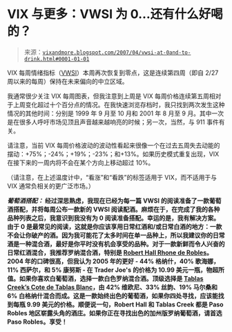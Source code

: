 <!--yml

类别：未分类

日期：2024-05-18 15:51:28

-->

# VIX 与更多：VWSI 为 0…还有什么好喝的？

> 来源：[`vixandmore.blogspot.com/2007/04/vwsi-at-0and-to-drink.html#0001-01-01`](http://vixandmore.blogspot.com/2007/04/vwsi-at-0and-to-drink.html#0001-01-01)

VIX 每周情绪指标（[VWSI](http://vixandmore.blogspot.com/search/label/VWSI)）本周再次恢复到零点，这是连续第四周（即自 2/27 周以来的每周）保持在未来偏向的中立区域。

我通常很少关注 VIX 每周图表，但我注意到上周是 VIX 每周价格连续第五周相对于上周变化超过十个百分点的情况。在我快速浏览存档时，我只找到两次发生这种情况的其他时间：分别是 1999 年 9 月至 10 月和 2001 年 8 月至 9 月。其中一次是在很多人呼吁市场见顶且声音越来越响亮的时候；另一次，当然，与 911 事件有关。

请注意，当前 VIX 每周价格波动的波动性看起来很像一个在过去五周失去动能的摆动：+75%；-24%；+19%；-23%；和+13%。如果历史模式重复出现，VIX 在接下来的一周内将不会在某个方向上移动超过 10%。

（请注意，在上述温度计中，“看涨”和“看跌”的标签适用于 VIX，而不适用于与 VIX 通常负相关的更广泛市场。）

*******葡萄酒搭配：*** 经过深思熟虑，我现在已经为每一篇 VWSI 的阅读准备了一款葡萄酒搭配，并将每周公布一款新的 VWSI 阅读配酒。麻烦在于，在完成了我的各种品种列表之后，我意识到我没有为 0 阅读准备搭配。幸运的是，我有解决方案。由于 0 是最常见的阅读，这就是你应该享用日常红酒和/或日常白酒的地方：一款不会让你破产的酒。因为我可能花了太多时间在单一品种上，所以我建议你的日常酒是一种混合酒，最好是你平时没有机会享受的品种。对于一款新鲜而令人兴奋的日常红酒混合，我推荐罗纳混合酒，特别是 [Robert Hall Rhone de Robles](http://www.roberthallwinery.com/ourwines.php#77)。2004 年的口碑很高，但我认为 2005 年的更好 - 44% 格纳什，40% 歌海娜，11% 西萨尔，和 5% 康努斯 - 在 Trader Joe's 的价格为 10.99 美元一瓶，物超所值。如果你喜欢白葡萄酒，选择一款白色**罗纳**混合酒。顶级选择是 [Tablas Creek’s Cote de Tablas Blanc](http://www.tablascreek.com/cotesblanc05.shtml)，由 42% 维欧尼、33% 丝韵、19% 马尔桑和 6% 白格纳什混合而成。这是一款始终出色的葡萄酒，如果你四处寻找，应该能找到每瓶 9.99 美元的价格。顺便说一句，Robert Hall 和 Tablas Creek 都是 Paso Robles 地区崭露头角的酒庄。如果你正在寻找出色的加州版罗纳葡萄酒，请首选 Paso Robles。享受！****

